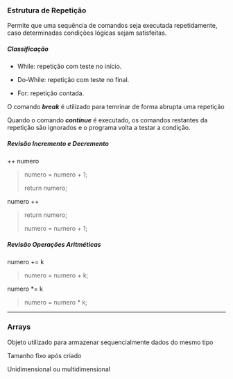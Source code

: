 ### Estrutura de Repetição

Permite que uma sequência de comandos seja executada repetidamente, caso determinadas condições lógicas sejam satisfeitas.

##### Classificação

* While: repetição com teste no início.

* Do-While: repetição com teste no final.

* For: repetição contada.

O comando ***break*** é utilizado para temrinar de forma abrupta uma repetição

Quando o comando ***continue*** é executado, os comandos restantes da repetição são ignorados e o programa volta a testar a condição.

##### Revisão Incremento e Decremento

++ numero

> numero = numero + 1;
> 
> return numero;

numero ++

> return numero;
> 
> numero = numero + 1;

##### Revisão Operações Aritméticas

numero += k

> numero = numero + k;

numero *= k

> numero = numero * k;

---

### Arrays

Objeto utilizado para armazenar sequencialmente dados do mesmo tipo

Tamanho fixo após criado

Unidimensional ou multidimensional



